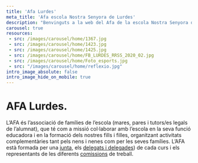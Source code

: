 ```yaml
---
title: 'Afa Lurdes'
meta_title: 'Afa escola Nostra Senyora de Lurdes'
description: "Benvinguts a la web del Afa de la escola Nostra Senyora de Lurdes"
carousel: true
resources:
 - src: /images/carousel/home/1367.jpg
 - src: /images/carousel/home/1423.jpg
 - src: /images/carousel/home/1425.jpg
 - src: /images/carousel/home/FB_LURDES_RRSS_2020_02.jpg
 - src: /images/carousel/home/Foto_esports.jpg
 - src: "/images/carousel/home/reflexio.jpg"
intro_image_absolute: false
intro_image_hide_on_mobile: true
---
```


# AFA Lurdes.

L’AFA és l’associació de famílies de l’escola (mares, pares i tutors/es legals de l’alumnat), que té com a missió col·laborar amb l’escola en la seva funció educadora i en la formació dels nostres fills i filles, organitzant activitats complementàries tant pels nens i nenes com per les seves famílies. L’AFA està formada per una [junta](/juntas), els [delegats i delegades](/juntas)) de cada curs i els representants de les diferents [comissions](/comissions) de treball.
